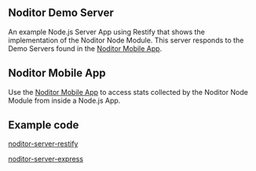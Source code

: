 ## Noditor Demo Server

An example Node.js Server App using Restify that shows the implementation of the Noditor Node Module.
This server responds to the Demo Servers found in the
[Noditor Mobile App](https://github.com/WyomingSoftware/noditor-mobile).


## Noditor Mobile App
Use the [Noditor Mobile App](https://github.com/WyomingSoftware/noditor-mobile)
to access stats collected by the Noditor Node Module from inside a Node.js App.


## Example code

[noditor-server-restify](https://github.com/WyomingSoftware/noditor-server-restify)

[noditor-server-express](https://github.com/WyomingSoftware/noditor-server-express)
